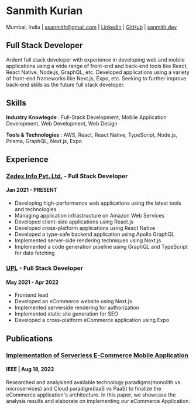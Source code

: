 # Sanmith Kurian

Mumbai, India | asanmith@gmail.com | [LinkedIn](https://www.linkedin.com/in/sanmith/) | [GitHub](https://github.com/defsanmith) | [sanmith.dev](https://sanmith.dev)

## Full Stack Developer

Ardent full stack developer with experience in developing web and mobile applications using a wide range of front-end and back-end tools like React, React Native, Node.js, GraphQL, etc. Developed applications using a variety of front-end frameworks like Next.js, Expo, etc. Seeking to further improve back-end skills as the future full stack developer.

## Skills

**Industry Knowlegde** : Full-Stack Development, Mobile Application Development, Web Development, Web Design

**Tools & Technologies** : AWS, React, React Native, TypeScript, Node.js, Prisma, GraphQL, Next.js, Expo

## Experience

### [Zedex Info Pvt. Ltd.](https://zedexinfo.com/) - Full Stack Developer

#### Jan 2021 - PRESENT

- Developing high-performance web applications using the latest tools and technologies
- Managing application infrastructure on Amazon Web Services
- Developed client-side applications using React.js
- Developed cross-platform applications using React Native
- Developed a type-safe backend application using Apollo GraphQL
- Implemented server-side rendering techniques using Next.js
- Implemented a code generation pipeline using GraphQL and TypeScript for data fetching

### [UPL](https://www.upl-ltd.com/) - Full Stack Developer

#### May 2021 - Apr 2022

- Frontend lead
- Developed an eCommerce website using Next.js
- Implemented serverside rendering for authorization
- Implemented static site generation for SEO
- Developed a cross-platform eCommerce application using Expo

## Publications

### [Implementation of Serverless E-Commerce Mobile Application](https://ieeexplore.ieee.org/document/9847829)

#### IEEE | Aug 18, 2022

Researched and analysised available technology paradigms(monolith vs microservices) and Cloud paradigm(IaaS vs PaaS) to finalize the eCommerce application's architecture. In this paper, we showcase the analysis results and elaborate on implementing our eCommerce Application.
